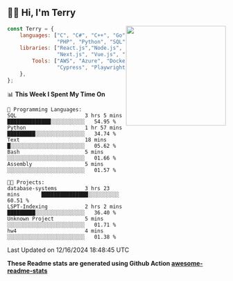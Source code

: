 <h2>👋🏻 Hi, I'm Terry</h2>

<img align='right' src="https://media.giphy.com/media/fkZukR450RQ1qnGaq9/giphy.gif" width="230">

```javascript
const Terry = {
    languages: ["C", "C#", "C++", "Go", "Java", "Javascript",
                "PHP", "Python", "SQL", "Typescript"],
    libraries: ["React.js","Node.js", ".Net", "Express.js",
                "Next.js", "Vue.js", "Astro.js", "CUDA"],
        Tools: ["AWS", "Azure", "Docker🐳", "Git", "Figma",
                "Cypress", "Playwright", "Postman", "Jira"],
    },
};
```
<!--START_SECTION:waka-->
📊 **This Week I Spent My Time On** 

```text
💬 Programming Languages: 
SQL                      3 hrs 5 mins        ██████████████░░░░░░░░░░░   54.95 % 
Python                   1 hr 57 mins        █████████░░░░░░░░░░░░░░░░   34.74 % 
Text                     18 mins             █░░░░░░░░░░░░░░░░░░░░░░░░   05.62 % 
Bash                     5 mins              ░░░░░░░░░░░░░░░░░░░░░░░░░   01.66 % 
Assembly                 5 mins              ░░░░░░░░░░░░░░░░░░░░░░░░░   01.57 % 

🐱‍💻 Projects: 
database-systems         3 hrs 23 mins       ███████████████░░░░░░░░░░   60.51 % 
LSPT-Indexing            2 hrs 2 mins        █████████░░░░░░░░░░░░░░░░   36.40 % 
Unknown Project          5 mins              ░░░░░░░░░░░░░░░░░░░░░░░░░   01.71 % 
hw4                      4 mins              ░░░░░░░░░░░░░░░░░░░░░░░░░   01.38 % 
```


 Last Updated on 12/16/2024 18:48:45 UTC
<!--END_SECTION:waka-->

**These Readme stats are generated using Github Action [awesome-readme-stats](https://github.com/anmol098/waka-readme-stats)**
